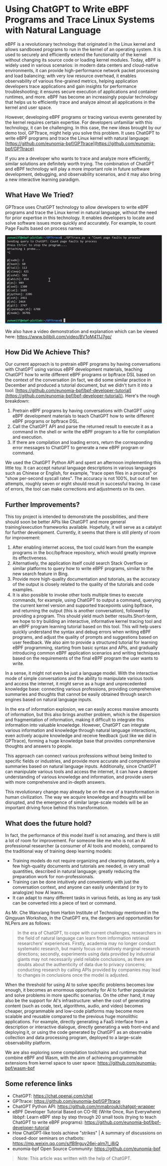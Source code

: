 # Using ChatGPT to Write eBPF Programs and Trace Linux Systems with Natural Language

eBPF is a revolutionary technology that originated in the Linux kernel and allows sandboxed programs to run in the kernel of an operating system. It is used to securely and efficiently extend the functionality of the kernel without changing its source code or loading kernel modules. Today, eBPF is widely used in various scenarios: in modern data centers and cloud-native environments, it can provide high-performance network packet processing and load balancing; with very low resource overhead, it enables observability of various fine-grained metrics, helping application developers trace applications and gain insights for performance troubleshooting; it ensures secure execution of applications and container runtimes, and more. eBPF has become an increasingly popular technology that helps us to efficiently trace and analyze almost all applications in the kernel and user space.

However, developing eBPF programs or tracing various events generated by the kernel requires certain expertise. For developers unfamiliar with this technology, it can be challenging. In this case, the new ideas brought by our demo tool, GPTtrace, might help you solve this problem. It uses ChatGPT to write eBPF programs and trace the Linux kernel with natural language: [https://github.com/eunomia-bpf/GPTtrace](https://github.com/eunomia-bpf/GPTtrace)

If you are a developer who wants to trace and analyze more efficiently, similar solutions are definitely worth trying. The combination of ChatGPT and eBPF technology will play a more important role in future software development, debugging, and observability scenarios, and it may also bring a new interactive learning paradigm.

## What Have We Tried?

GPTtrace uses ChatGPT technology to allow developers to write eBPF programs and trace the Linux kernel in natural language, without the need for prior expertise in this technology. It enables developers to locate and solve software issues more quickly and accurately. For example, to count Page Faults based on process names:

![result](result.gif)

We also have a video demonstration and explanation which can be viewed here: [<https://www.bilibili.com/video/BV1oM411J7gp/>](https://www.bilibili.com/video/BV1oM411J7gp/)

## How Did We Achieve This?

Our current approach is to pretrain eBPF programs by having conversations with ChatGPT using various eBPF development materials, teaching ChatGPT how to write different eBPF programs or bpftrace DSL based on the context of the conversation (in fact, we did some similar practice in December and produced a tutorial document, but we didn't turn it into a tool: [https://github.com/eunomia-bpf/bpf-developer-tutorial](https://github.com/eunomia-bpf/bpf-developer-tutorial)).
Here's the rough breakdown:

1. Pretrain eBPF programs by having conversations with ChatGPT using eBPF development materials to teach ChatGPT how to write different eBPF programs or bpftrace DSL.
2. Call the ChatGPT API and parse the returned result to execute it as a command in the shell or write the eBPF program to a file for compilation and execution.
3. If there are compilation and loading errors, return the corresponding error messages to ChatGPT to generate a new eBPF program or command.

We used the ChatGPT Python API and spent an afternoon implementing this little toy. It can accept natural language descriptions in various languages such as Chinese or English, for example, "trace open files in a process" or "show per-second syscall rates". The accuracy is not 100%, but out of ten attempts, roughly seven or eight should result in successful tracing. In case of errors, the tool can make corrections and adjustments on its own.

## Further Improvements?

This toy project is intended to demonstrate the possibilities, and there should soon be better APIs like ChatGPT and more general training/execution frameworks available. Hopefully, it will serve as a catalyst for further development. Currently, it seems that there is still plenty of room for improvement:

1. After enabling internet access, the tool could learn from the example programs in the bcc/bpftrace repository, which would greatly improve its effectiveness.
2. Alternatively, the application itself could search Stack Overflow or similar platforms to query how to write eBPF programs, similar to the new search feature in Bing.
3. Provide more high-quality documentation and tutorials, as the accuracy of the output is closely related to the quality of the tutorials and code examples.
4. It is also possible to invoke other tools multiple times to execute commands, for example, using ChatGPT to output a command, querying the current kernel version and supported tracepoints using bpftrace, and returning the output (this is another conversation), followed by providing a program. This should yield much better results.Short-term, we hope to try building an interactive, informative kernel tracing tool and an eBPF program learning tutorial based on this tool. This will help users quickly understand the syntax and debug errors when writing eBPF programs, and adjust the quality of prompts and suggestions based on user feedback. We also aim to provide a structured tutorial for learning eBPF programming, starting from basic syntax and APIs, and gradually introducing common eBPF application scenarios and writing techniques based on the requirements of the final eBPF program the user wants to write.

In a sense, it might not even be just a language model. With the interactive mode of simple conversations and the ability to manipulate various tools and access the internet, it might serve as a huge and unprecedented knowledge base: connecting various professions, providing comprehensive summaries and thoughts that cannot be easily obtained through search engines based on natural language inputs.

In the era of information explosion, we can easily access massive amounts of information, but this also brings another problem, which is the dispersion and fragmentation of information, making it difficult to integrate this information into valuable knowledge. However, ChatGPT can integrate various information and knowledge through natural language interactions, even actively acquire knowledge and receive feedback (just like we did in GPTtrace), forming a huge knowledge base that provides comprehensive thoughts and answers to people.

This approach can connect various professions without being limited to specific fields or industries, and provide more accurate and comprehensive summaries based on natural language inputs. Additionally, since ChatGPT can manipulate various tools and access the internet, it can have a deeper understanding of various knowledge and information, and provide users with more comprehensive and in-depth answers.

This revolutionary change may already be on the eve of a transformation in human civilization. The way we acquire knowledge and thoughts will be disrupted, and the emergence of similar large-scale models will be an important driving force behind this transformation.

## What does the future hold?

In fact, the performance of this model itself is not amazing, and there is still a lot of room for improvement. For someone like me who is not an AI professional researcher (a consumer of AI tools and models), compared to the traditional way of training deep learning models:

- Training models do not require organizing and cleaning datasets, only a few high-quality documents and tutorials are needed, in very small quantities, described in natural language; greatly reducing the preparation work for non-professionals.
- Training can be done intuitively and conveniently with just the conversation context, and anyone can easily understand (or try to analogize) how AI learns.
- It can adapt to many different tasks in various fields, as long as any task can be converted into a piece of text or command.

As Mr. Che Wanxiang from Harbin Institute of Technology mentioned in the Qingyuan Workshop, in the ChatGPT era, the dangers and opportunities for NLPers are as follows:

> In the era of ChatGPT, to cope with current challenges, researchers in the field of natural language can learn from information retrieval researchers' experiences. Firstly, academia may no longer conduct systematic research, but mainly focus on relatively marginal research directions; secondly, experiments using data provided by industrial giants may not necessarily yield reliable conclusions, as there are doubts about the authenticity of data due to privacy concerns; conducting research by calling APIs provided by companies may lead to changes in conclusions once the model is adjusted.

When the threshold for using AI to solve specific problems becomes low enough, it becomes an enormous opportunity for AI to further popularize and solve problems in more specific scenarios. On the other hand, it may also be the support for AI's infrastructure: when the cost of generating content (such as code, text, algorithms, audio, and video) becomes cheaper, programmable and low-code platforms may become more scalable and reusable compared to the previous huge monolithic applications. For example, directly generating a FaaS interface from a description or interactive dialogue, directly generating a web front-end and deploying it, or using the code generated by ChatGPT as an observable collection and data processing program, deployed to a large-scale observability platform.

We are also exploring some compilation toolchains and runtimes that combine eBPF and Wasm, with the aim of achieving programmable extensions from kernel space to user space: <https://github.com/eunomia-bpf/wasm-bpf>

## Some reference links

- ChatGPT: <https://chat.openai.com/chat>
- GPTtrace: <https://github.com/eunomia-bpf/GPTtrace>
- ChatGPT Python API: <https://github.com/mmabrouk/chatgpt-wrapper>
- eBPF Developer Tutorial Based on CO-RE (Write Once, Run Everywhere) libbpf: Learn eBPF step by step through 20 small tools (trying to teach ChatGPT to write eBPF programs): <https://github.com/eunomia-bpf/bpf-developer-tutorial>
- How ChatGPT-like tools achieve "strikes" | A summary of discussions on closed-door seminars on chatbots: <https://mp.weixin.qq.com/s/fB9rguy26ej-alm7l_i8iQ>
- eunomia-bpf Open Source Community: <https://github.com/eunomia-bpf>

> Note: This article was written with the help of ChatGPT.
